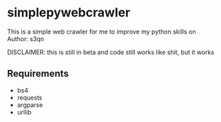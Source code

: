 # simplepywebcrawler
This is a simple web crawler for me to improve my python skills on  
Author: s3qn  

DISCLAIMER: this is still in beta and code still works like shit, but it works

## Requirements
- bs4
- requests
- argparse
- urllib
